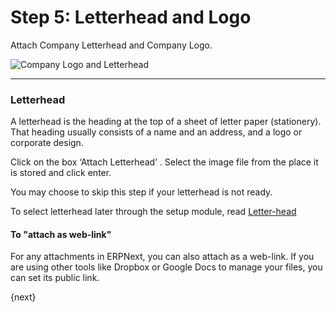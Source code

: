 # Step 5: Letterhead and Logo

Attach Company Letterhead and Company Logo.

<img alt="Company Logo and Letterhead" class="screenshot"
src="/docs/assets/img/setup-wizard/step-5.png">

---

### Letterhead

A letterhead is the heading at the top of a sheet of letter paper (stationery). That heading usually consists of a name and an address, and a logo or corporate design.

Click on the box ‘Attach Letterhead’ . Select the image file from the place it is stored and click enter.

You may choose to skip this step if your letterhead is not ready.

To select letterhead later through the setup module, read [Letter-head](/docs/user/manual/en/setting-up/print/letter-head.html)

#### To "attach as web-link"

For any attachments in ERPNext, you can also attach as a web-link. If you are using other tools like Dropbox or Google Docs to manage your files, you can set its public link.

{next}
